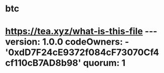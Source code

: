 # btc
# https://tea.xyz/what-is-this-file --- version: 1.0.0 codeOwners:   - '0xdD7F24cE9372f084cF73070Cf4cf110cB7AD8b98' quorum: 1
